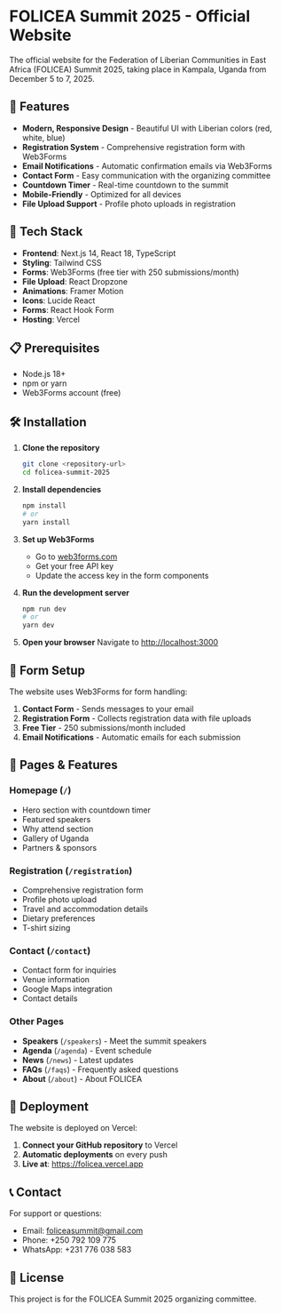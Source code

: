 # FOLICEA Summit 2025 - Official Website

The official website for the Federation of Liberian Communities in East Africa (FOLICEA) Summit 2025, taking place in Kampala, Uganda from December 5 to 7, 2025.

## 🌟 Features

- **Modern, Responsive Design** - Beautiful UI with Liberian colors (red, white, blue)
- **Registration System** - Comprehensive registration form with Web3Forms
- **Email Notifications** - Automatic confirmation emails via Web3Forms
- **Contact Form** - Easy communication with the organizing committee
- **Countdown Timer** - Real-time countdown to the summit
- **Mobile-Friendly** - Optimized for all devices
- **File Upload Support** - Profile photo uploads in registration

## 🚀 Tech Stack

- **Frontend**: Next.js 14, React 18, TypeScript
- **Styling**: Tailwind CSS
- **Forms**: Web3Forms (free tier with 250 submissions/month)
- **File Upload**: React Dropzone
- **Animations**: Framer Motion
- **Icons**: Lucide React
- **Forms**: React Hook Form
- **Hosting**: Vercel

## 📋 Prerequisites

- Node.js 18+ 
- npm or yarn
- Web3Forms account (free)

## 🛠️ Installation

1. **Clone the repository**
   ```bash
   git clone <repository-url>
   cd folicea-summit-2025
   ```

2. **Install dependencies**
   ```bash
   npm install
   # or
   yarn install
   ```

3. **Set up Web3Forms**
   - Go to [web3forms.com](https://web3forms.com)
   - Get your free API key
   - Update the access key in the form components

4. **Run the development server**
   ```bash
   npm run dev
   # or
   yarn dev
   ```

5. **Open your browser**
   Navigate to [http://localhost:3000](http://localhost:3000)

## 📧 Form Setup

The website uses Web3Forms for form handling:

1. **Contact Form** - Sends messages to your email
2. **Registration Form** - Collects registration data with file uploads
3. **Free Tier** - 250 submissions/month included
4. **Email Notifications** - Automatic emails for each submission

## 📱 Pages & Features

### Homepage (`/`)
- Hero section with countdown timer
- Featured speakers
- Why attend section
- Gallery of Uganda
- Partners & sponsors

### Registration (`/registration`)
- Comprehensive registration form
- Profile photo upload
- Travel and accommodation details
- Dietary preferences
- T-shirt sizing

### Contact (`/contact`)
- Contact form for inquiries
- Venue information
- Google Maps integration
- Contact details

### Other Pages
- **Speakers** (`/speakers`) - Meet the summit speakers
- **Agenda** (`/agenda`) - Event schedule
- **News** (`/news`) - Latest updates
- **FAQs** (`/faqs`) - Frequently asked questions
- **About** (`/about`) - About FOLICEA

## 🚀 Deployment

The website is deployed on Vercel:

1. **Connect your GitHub repository** to Vercel
2. **Automatic deployments** on every push
3. **Live at**: https://folicea.vercel.app

## 📞 Contact

For support or questions:
- Email: foliceasummit@gmail.com
- Phone: +250 792 109 775
- WhatsApp: +231 776 038 583

## 📄 License

This project is for the FOLICEA Summit 2025 organizing committee.
